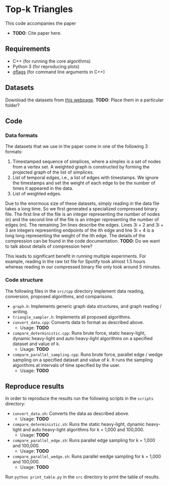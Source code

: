 # Top-k Triangles

This code accompanies the paper

* **TODO**: Cite paper here.

## Requirements

* C++ (for running the core algorithms)
* Python 3 (for reproducing plots)
* [gflags](https://github.com/gflags/gflags) (for command line arguments in C++)

## Datasets

Download the datasets from [this webpage](http://www.cs.cornell.edu/~arb/data/index.html). **TODO**: Place them in a particular folder?

## Code

### Data formats

The datasets that we use in the paper come in one of the following 3 formats:

1. Timestamped sequence of simplices, where a simplex is a set of nodes from a vertex set. A weighted graph is constructed by forming the projected graph of the list of simplices.
2. List of temporal edges, i.e., a list of edges with timestamps. We ignore the timestamps and set the weight of each edge to be the number of times it appeared in the data.
3. List of weighted edges.

Due to the enormous size of these datasets, simply reading in the data file takes a long time. So we first generated a specialized compressed binary file. The first line of the file is an integer representing the number of nodes (n) and the second line of the file is an integer representing the number of edges (m). The remaining 3m lines describe the edges. Lines 3i + 2 and 3i + 3 are integers representing endpoints of the ith edge and line 3i + 4 is a long long representing the weight of the ith edge.
The details of the compression can be found in the code documentation. **TODO**: Do we want to talk about details of compression here?

This leads to significant benefit in running multiple experiments. For example, reading in the raw txt file for Spotify took almost 1.5 hours whereas reading in our compressed binary file only took around 5 minutes.

### Code structure
The following files in the `src/cpp` directory implement data reading, conversion, proposed algorithms, and comparisons.

* `graph.h`: Implements generic graph data structures, and graph reading / writing.
* `triangle_sampler.h`: Implements all proposed algorithms.
* `convert_data.cpp`: Converts data to format as described above.
    * Usage: **TODO**
* `compare_deterministic.cpp`: Runs brute force, static heavy-light, dynamic heavy-light and auto heavy-light algorithms on a specified dataset and value of k. 
    * Usage: **TODO**
* `compare_parallel_sampling.cpp`: Runs brute force, parallel edge / wedge sampling on a specified dataset and value of k. It runs the sampling algorithms at intervals of time specified by the user.
    * Usage: **TODO**

## Reproduce results

In order to reproduce the results run the following scripts in the `scripts` directory:
* `convert_data.sh`: Converts the data as described above.
    * Usage: **TODO**
* `compare_deterministic.sh`: Runs the static heavy-light, dynamic heavy-light and auto heavy-light algorithms for k = 1,000 and 100,000.
    * Usage: **TODO**
* `compare_parallel_edge.sh`: Runs parallel edge sampling for k = 1,000 and 100,000. 
    * Usage: **TODO**
* `compare_parallel_wedge.sh`: Runs parallel wedge sampling for k = 1,000 and 100,000. 
    * Usage: **TODO**

Run `python print_table.py` in the `src` directory to print the table of results.